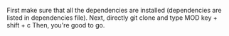 First make sure that all the dependencies are installed (dependencies are listed in dependencies file).
Next, directly git clone and type MOD key + shift + c
Then, you're good to go.
